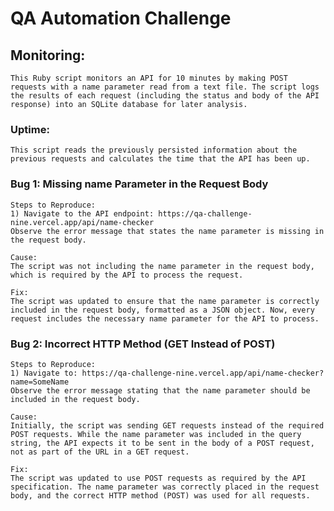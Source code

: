 # QA Automation Challenge

## Monitoring:

    This Ruby script monitors an API for 10 minutes by making POST requests with a name parameter read from a text file. The script logs the results of each request (including the status and body of the API response) into an SQLite database for later analysis.

### Uptime:

    This script reads the previously persisted information about the previous requests and calculates the time that the API has been up.

### Bug 1: Missing name Parameter in the Request Body

    Steps to Reproduce:
    1) Navigate to the API endpoint: https://qa-challenge-nine.vercel.app/api/name-checker
    Observe the error message that states the name parameter is missing in the request body.
    
    Cause:
    The script was not including the name parameter in the request body, which is required by the API to process the request.

    Fix:
    The script was updated to ensure that the name parameter is correctly included in the request body, formatted as a JSON object. Now, every request includes the necessary name parameter for the API to process.

### Bug 2: Incorrect HTTP Method (GET Instead of POST)

    Steps to Reproduce:
    1) Navigate to: https://qa-challenge-nine.vercel.app/api/name-checker?name=SomeName
    Observe the error message stating that the name parameter should be included in the request body.

    Cause:
    Initially, the script was sending GET requests instead of the required POST requests. While the name parameter was included in the query string, the API expects it to be sent in the body of a POST request, not as part of the URL in a GET request.

    Fix:
    The script was updated to use POST requests as required by the API specification. The name parameter was correctly placed in the request body, and the correct HTTP method (POST) was used for all requests.

